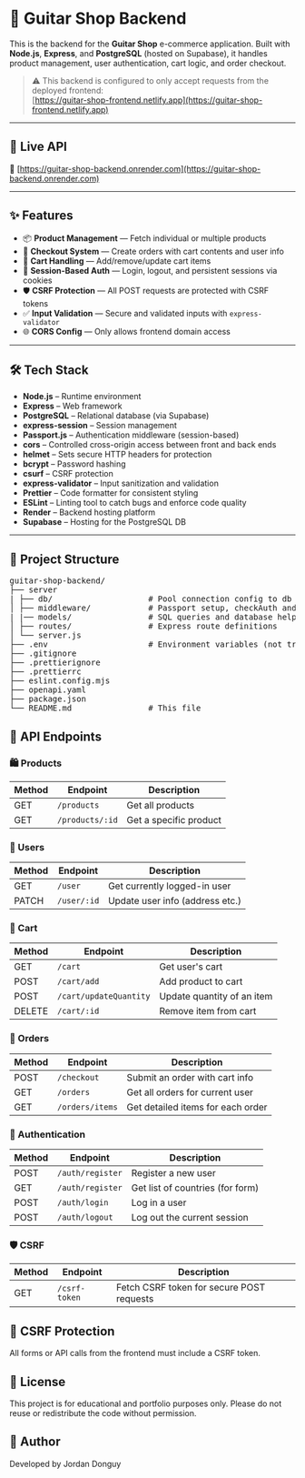 # 🎸 Guitar Shop Backend

This is the backend for the **Guitar Shop** e-commerce application. Built with **Node.js**, **Express**, and **PostgreSQL** (hosted on Supabase), it handles product management, user authentication, cart logic, and order checkout.

> ⚠️ This backend is configured to only accept requests from the deployed frontend:  
> [https://guitar-shop-frontend.netlify.app](https://guitar-shop-frontend.netlify.app)

---

## 🚀 Live API

🔗 [https://guitar-shop-backend.onrender.com](https://guitar-shop-backend.onrender.com)

---

## ✨ Features

- 📦 **Product Management** — Fetch individual or multiple products
- 🧾 **Checkout System** — Create orders with cart contents and user info
- 🛒 **Cart Handling** — Add/remove/update cart items
- 🔐 **Session-Based Auth** — Login, logout, and persistent sessions via cookies
- 🛡️ **CSRF Protection** — All POST requests are protected with CSRF tokens
- ✅ **Input Validation** — Secure and validated inputs with `express-validator`
- 🌐 **CORS Config** — Only allows frontend domain access

---

## 🛠️ Tech Stack

- **Node.js** – Runtime environment
- **Express** – Web framework
- **PostgreSQL** – Relational database (via Supabase)
- **express-session** – Session management
- **Passport.js** – Authentication middleware (session-based)
- **cors** – Controlled cross-origin access between front and back ends
- **helmet** – Sets secure HTTP headers for protection
- **bcrypt** – Password hashing
- **csurf** – CSRF protection
- **express-validator** – Input sanitization and validation
- **Prettier** – Code formatter for consistent styling
- **ESLint** – Linting tool to catch bugs and enforce code quality
- **Render** – Backend hosting platform
- **Supabase** – Hosting for the PostgreSQL DB

---

## 📁 Project Structure

<pre lang="md">
guitar-shop-backend/
├── server
| ├── db/                    # Pool connection config to db
│ ├── middleware/            # Passport setup, checkAuth and express-validator
| |── models/                # SQL queries and database helpers
│ ├── routes/                # Express route definitions
│ └── server.js
├── .env                     # Environment variables (not tracked)
├── .gitignore
├── .prettierignore
├── .prettierrc
├── eslint.config.mjs
├── openapi.yaml
├── package.json
└── README.md                # This file
</pre>

## 🧪 API Endpoints

### 🛍️ Products

| Method | Endpoint        | Description            |
| ------ | --------------- | ---------------------- |
| GET    | `/products`     | Get all products       |
| GET    | `/products/:id` | Get a specific product |

### 👤 Users

| Method | Endpoint    | Description                     |
| ------ | ----------- | ------------------------------- |
| GET    | `/user`     | Get currently logged-in user    |
| PATCH  | `/user/:id` | Update user info (address etc.) |

### 🛒 Cart

| Method | Endpoint               | Description                |
| ------ | ---------------------- | -------------------------- |
| GET    | `/cart`                | Get user's cart            |
| POST   | `/cart/add`            | Add product to cart        |
| POST   | `/cart/updateQuantity` | Update quantity of an item |
| DELETE | `/cart/:id`            | Remove item from cart      |

### 🧾 Orders

| Method | Endpoint        | Description                       |
| ------ | --------------- | --------------------------------- |
| POST   | `/checkout`     | Submit an order with cart info    |
| GET    | `/orders`       | Get all orders for current user   |
| GET    | `/orders/items` | Get detailed items for each order |

### 🔐 Authentication

| Method | Endpoint         | Description                      |
| ------ | ---------------- | -------------------------------- |
| POST   | `/auth/register` | Register a new user              |
| GET    | `/auth/register` | Get list of countries (for form) |
| POST   | `/auth/login`    | Log in a user                    |
| POST   | `/auth/logout`   | Log out the current session      |

### 🛡️ CSRF

| Method | Endpoint      | Description                               |
| ------ | ------------- | ----------------------------------------- |
| GET    | `/csrf-token` | Fetch CSRF token for secure POST requests |

## 🧷 CSRF Protection

All forms or API calls from the frontend must include a CSRF token.

## 📄 License

This project is for educational and portfolio purposes only.
Please do not reuse or redistribute the code without permission.

## 👤 Author

Developed by Jordan Donguy
